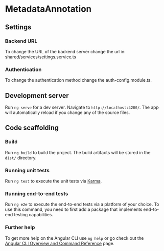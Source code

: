 # MetadataAnnotation

## Settings

### Backend URL

To change the URL of the backend server change the url in shared/services/settings.service.ts

### Authentication

To change the authentication method change the auth-config.module.ts.

## Development server

Run `ng serve` for a dev server. Navigate to `http://localhost:4200/`. The app will automatically reload if you change any of the source files.

## Code scaffolding

### Build

Run `ng build` to build the project. The build artifacts will be stored in the `dist/` directory.

### Running unit tests

Run `ng test` to execute the unit tests via [Karma](https://karma-runner.github.io).

### Running end-to-end tests

Run `ng e2e` to execute the end-to-end tests via a platform of your choice. To use this command, you need to first add a package that implements end-to-end testing capabilities.

### Further help

To get more help on the Angular CLI use `ng help` or go check out the [Angular CLI Overview and Command Reference](https://angular.io/cli) page.

